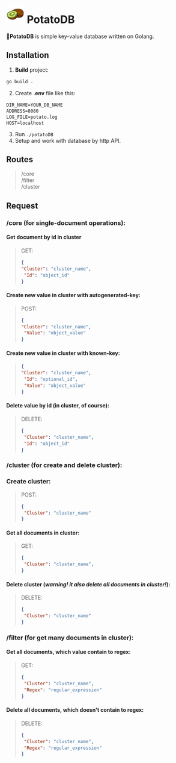 # [<img src="kiwi.png" width="48"/>](kiwi.png) PotatoDB
🥔**PotatoDB** is simple key-value database written on Golang.
## Installation
1. **Build** project:
```sh
go build .
```
2. Create **.env** file like this:
```env
DIR_NAME=YOUR_DB_NAME
ADDRESS=8080
LOG_FILE=potato.log
HOST=localhost
```
3. Run ```./potatoDB```
4. Setup and work with database by http API.

## Routes
> /core<br>
> /filter<br>
> /cluster

## Request
### **/core** (for single-document operations):
#### Get document by id in cluster
> GET:
>```json
>{
> "Cluster": "cluster_name",
>  "Id": "object_id"
>}
>```
#### Create new value in cluster with autogenerated-key:
> POST:
>```json
>{
> "Cluster": "cluster_name",
>  "Value": "object_value"
>}
>```
#### Create new value in cluster with known-key:
>```json
>{
> "Cluster": "cluster_name",
>  "Id": "optional_id",
>  "Value": "object_value"
>}
#### Delete value by id (in cluster, of course):
>
> DELETE:
>```json
>{
>  "Cluster": "cluster_name",
>  "Id": "object_id"
>}
>```
### **/cluster** (for create and delete cluster):
### Create cluster:
> POST:
>```json
>{
>  "Cluster": "cluster_name"
>}
>```
#### Get all documents in cluster:
> GET:
>```json
>{
>  "Cluster": "cluster_name",
>}
#### Delete cluster (***warning! it also delete all documents in cluster!***):
> DELETE:
>```json
>{
>  "Cluster": "cluster_name"
>}
>```
### **/filter** (for get many documents in cluster):
#### Get all documents, which value contain to regex:
> GET:
>```json
>{
>  "Cluster": "cluster_name",
>  "Regex": "regular_expression"
>}
>```
#### Delete all documents, which doesn't contain to regex:
> DELETE:
>```json
>{
>  "Cluster": "cluster_name",
>  "Regex": "regular_expression"
>}
>```
